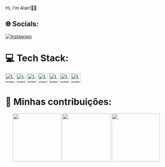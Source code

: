Hi, I'm Alan!👨‍💻


## 🌐 Socials:
[![Instagram](https://img.shields.io/badge/Instagram-%23E4405F.svg?logo=Instagram&logoColor=white)](https://instagram.com/https://www.instagram.com/alandiogorb/) 



# 💻 Tech Stack:

<div style="text-aling: center"> 
  <img height="30px" src="https://img.shields.io/badge/css3-%231572B6.svg?style=for-the-badge&logo=css3&logoColor=white" title='Logo CSS'/>
  <img height="30px" src="https://img.shields.io/badge/html5-%23E34F26.svg?style=for-the-badge&logo=html5&logoColor=white" title='Logo HTML'/>
  <img height="30px" src="https://img.shields.io/badge/javascript-%23323330.svg?style=for-the-badge&logo=javascript&logoColor=%23F7DF1E" title='Logo JavaScript'/>
  <img height="30px" src="https://img.shields.io/badge/express.js-%23404d59.svg?style=for-the-badge&logo=express&logoColor=%2361DAFB" title='Logo Express'/>
  <img height="30px" src="https://img.shields.io/badge/SASS-hotpink.svg?style=for-the-badge&logo=SASS&logoColor=white" title='Logo SASS'/>
  <img height="30px" src="https://img.shields.io/badge/mysql-%2300f.svg?style=for-the-badge&logo=mysql&logoColor=white" title='Logo MySql'/>
  <img height="30px" src="https://img.shields.io/badge/node.js-6DA55F?style=for-the-badge&logo=node.js&logoColor=white" title='Logo NodeJs'/>

</div>

# 🚀 Minhas contribuições:
<p align="center">
  <img height="150rem" src="https://github-readme-stats.vercel.app/api?username=AlanDiogoR&show_icons=true&theme=radical&include_all_commits=true&count_private=true"/>
  <img height="150rem" src="https://github-readme-stats.vercel.app/api/top-langs/?username=AlanDiogoR&layout=compact&langs_count=7&theme=radical"/>  
  <img height="150rem" src="https://github-readme-streak-stats.herokuapp.com?user=AlanDiogoR&theme=radical&hide_border=true&border_radius=8(https://git.io/streak-stats)">
</p>

